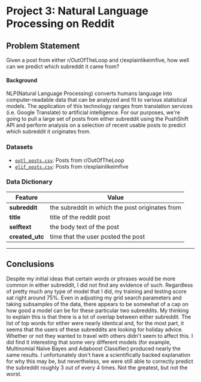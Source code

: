# Project 3: Natural Language Processing on Reddit

## Problem Statement

Given a post from either r/OutOfTheLoop and r/explainlikeimfive, how well can we predict which subreddit it came from?

#### Background

NLP(Natural Language Processing) converts humans language into computer-readable data that can be analyzed and fit to various statistical models. The application of this technology ranges from translation services (i.e. Google Translate) to artificial intelligence. For our purposes, we're going to pull a large set of posts from either subreddit using the PushShift API and perform analysis on a selection of recent usable posts to predict which subreddit it originates from.


### Datasets

* [`ootl_posts.csv`](./data/ootl_posts.csv): Posts from r/OutOfTheLoop
* [`elif_posts.csv`](./data/elif_posts.csv): Posts from r/explainlikeimfive


### Data Dictionary

|Feature|Value|
|---|---|
|**subreddit**|the subreddit in which the post originates from|
|**title**|title of the reddit post|
|**selftext**|the body text of the post|
|**created_utc**|time that the user posted the post|

---

## Conclusions
Despite my initial ideas that certain words or phrases would be more common in either subreddit, I did not find any evidence of such. Regardless of pretty much any type of model that I did, my training and testing score sat right around 75%. Even in adjusting my grid search parameters and taking subsamples of the data, there appears to be somewhat of a cap on how good a model can be for these particular two subreddits.
My thinking to explain this is that there is a lot of overlap between either subreddit. The list of top words for either were nearly identical and, for the most part, it seems that the users of these subreddits are looking for holiday advice. Whether or not they wanted to travel with others didn't seem to affect this. I did find it interesting that some very different models (for example, Multinomial Naïve Bayes and Adaboost Classifier) produced nearly the same results. I unfortunately don't have a scientifically backed explanation for why this may be, but nevertheless, we were still able to correctly predict the subreddit roughly 3 out of every 4 times. Not the greatest, but not the worst.
